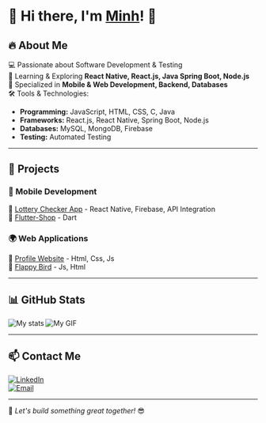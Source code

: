 # 👋 Hi there, I'm [Minh](https://nguyenminh183.github.io/profile_minh/)! 🚀  

## 🔥 About Me  
💻 Passionate about Software Development & Testing  
🌱 Learning & Exploring **React Native, React.js, Java Spring Boot, Node.js**  
🎯 Specialized in **Mobile & Web Development, Backend, Databases**  
🛠️ Tools & Technologies:  
  - **Programming:** JavaScript, HTML, CSS, C, Java 
  - **Frameworks:** React.js, React Native, Spring Boot, Node.js  
  - **Databases:** MySQL, MongoDB, Firebase  
  - **Testing:** Automated Testing  

---

## 🚀 Projects  
### 📱 Mobile Development  
🔹 [Lottery Checker App](https://github.com/nguyenminh183/DoSo) - React Native, Firebase, API Integration  
🔹 [Flutter-Shop](https://github.com/nguyenminh183/AppFlutter) - Dart  

### 🌍 Web Applications  
🔹 [Profile Website](https://nguyenminh183.github.io/profile_minh) - Html, Css, Js   
🔹 [Flappy Bird](https://nguyenminh183.github.io/flappy-bird-game) - Js, Html

---

## 📊 GitHub Stats  
<img alt="My stats" align="left" src="https://github-readme-stats.vercel.app/api?username=nguyenminh183&theme=tokyonight"/>


![My GIF](https://media.giphy.com/media/xT9IgzoKnwFNmISR8I/giphy.gif)

---

## 📫 Contact Me  
[![LinkedIn](https://img.shields.io/badge/LinkedIn-Connect-blue?style=flat&logo=linkedin)](https://www.linkedin.com/in/minh-nguyen-485248334)  
[![Email](https://img.shields.io/badge/Email-Contact-red?style=flat&logo=gmail)](mailto:nndminh03@gmail.com)

---
🚀 *Let's build something great together!* 😎  
